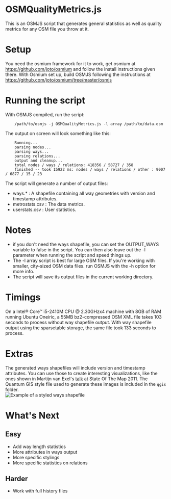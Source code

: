 OSMQualityMetrics.js
====================
This is an OSMJS script that generates general statistics as well as 
quality metrics for any OSM file you throw at it.

Setup
=====
You need the osmium framework for it to work, get osmium at 
https://github.com/joto/osmium and follow the install instructions 
given there. With Osmium set up, build OSMJS following the
instructions at https://github.com/joto/osmium/tree/master/osmjs

Running the script
==================
With OSMJS compiled, run the script:

        /path/to/osmjs -j OSMQualityMetrics.js -l array /path/to/data.osm

The output on screen will look something like this:

        Running...
        parsing nodes...
        parsing ways...
        parsing relations...
        output and cleanup...
        total nodes / ways / relations: 418356 / 58727 / 358
        finished -- took 15922 ms: nodes / ways / relations / other : 9007 / 6877 / 15 / 23


The script will generate a number of output files:

- ways.* : A shapefile containing all way geometries with version and
timestamp attributes. 
- metrostats.csv : The data metrics. 
- userstats.csv : User statistics.

Notes
=====
- if you don't need the ways shapefile, you can set the OUTPUT_WAYS
variable to false in the script. You can then also leave out the -l 
parameter when running the script and speed things up. 
- The -l array script is best for large OSM files. If you're working
with smaller, city-sized OSM data files. run OSMJS with the -h option 
for more info. 
- The script will save its output files in the current working
directory.

Timings
=======
On a Intel® Core™ i5-2410M CPU @ 2.30GHzx4 machine with 8GB of RAM
running Ubuntu Oneiric, a 55MB bz2-compressed OSM XML file takes 103
seconds to process without way shapefile output. With way shapefile 
output using the sparsetable storage, the same file took 133 seconds to
process.  

Extras
======
The generated ways shapefiles will include version and timestamp attributes. You can use those to create interesting visualizations, like the ones shown in Martijn van Exel's [talk](http://www.slideshare.net/mvexel/insert-coin-to-play) at State Of The Map 2011. The Quantum GIS style file used to generate these images is included in the `qgis` folder.  
![Example of a styled ways shapefile](https://github.com/mvexel/OSMQualityMetrics/blob/master/qgis/styled-ways-example.png?raw=true)

What's Next
===========
Easy
----
* Add way length statistics
* More attributes in ways output
* More specific stylings
* More specific statistics on relations

Harder
------
* Work with full history files
